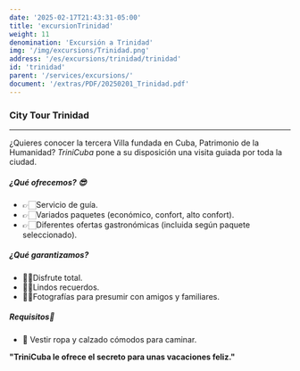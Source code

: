 ```yaml
---
date: '2025-02-17T21:43:31-05:00'
title: 'excursionTrinidad'
weight: 11
denomination: 'Excursión a Trinidad'
img: '/img/excursions/Trinidad.png'
address: '/es/excursions/trinidad/trinidad'
id: 'trinidad'
parent: '/services/excursions/'
document: '/extras/PDF/20250201_Trinidad.pdf'
---
```


### City Tour Trinidad
---
¿Quieres conocer la tercera Villa fundada en Cuba, Patrimonio de la Humanidad? *TriniCuba* pone a su disposición una visita guiada por toda la ciudad.
##### ¿Qué ofrecemos? 😎
- 👉🏻Servicio de guía.
- 👉🏻Variados paquetes (económico, confort, alto confort).
- 👉🏻Diferentes ofertas gastronómicas (incluida según paquete seleccionado).

##### ¿Qué garantizamos? 
- 👌🏻Disfrute total.
- 👌🏻Lindos recuerdos.
- 👌🏻Fotografías para presumir con amigos y familiares.

##### Requisitos🤔
-   👀 Vestir ropa y calzado cómodos para caminar.

**"TriniCuba le ofrece el secreto para unas vacaciones feliz."**
